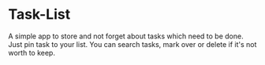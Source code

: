 # Task-List

A simple app to store and not forget about tasks which need to be done. Just pin task to your list. You can search tasks, mark over or delete if it's not worth to keep.
